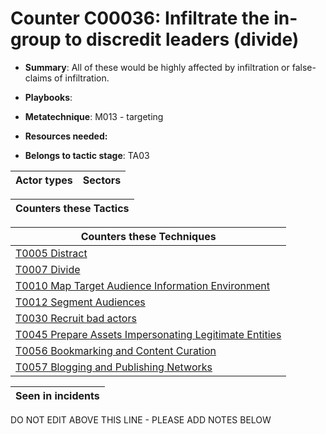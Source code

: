 # Counter C00036: Infiltrate the in-group to discredit leaders (divide)

* **Summary**: All of these would be highly affected by infiltration or false-claims of infiltration.

* **Playbooks**: 

* **Metatechnique**: M013 - targeting

* **Resources needed:** 

* **Belongs to tactic stage**: TA03


| Actor types | Sectors |
| ----------- | ------- |



| Counters these Tactics |
| ---------------------- |



| Counters these Techniques |
| ------------------------- |
| [T0005 Distract](../generated_pages/techniques/T0005.md) |
| [T0007 Divide](../generated_pages/techniques/T0007.md) |
| [T0010 Map Target Audience Information Environment](../generated_pages/techniques/T0010.md) |
| [T0012 Segment Audiences](../generated_pages/techniques/T0012.md) |
| [T0030 Recruit bad actors](../generated_pages/techniques/T0030.md) |
| [T0045 Prepare Assets Impersonating Legitimate Entities](../generated_pages/techniques/T0045.md) |
| [T0056 Bookmarking and Content Curation](../generated_pages/techniques/T0056.md) |
| [T0057 Blogging and Publishing Networks](../generated_pages/techniques/T0057.md) |



| Seen in incidents |
| ----------------- |


DO NOT EDIT ABOVE THIS LINE - PLEASE ADD NOTES BELOW